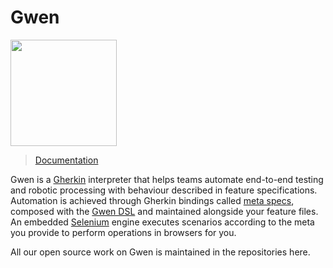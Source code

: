 Gwen
====

<img src="https://gweninterpreter.org/img/gwen-logo-cw--rc.png" width="170"/> <br />

> [Documentation](https://gweninterpreter.org/)

Gwen is a [Gherkin](https://cucumber.io/docs/gherkin/reference/) interpreter that helps teams automate end-to-end testing and robotic processing with behaviour described in feature specifications. Automation is achieved through Gherkin bindings called [meta specs](https://gweninterpreter.org/docs/meta), composed with the [Gwen DSL](https://gweninterpreter.org/docs/dsl) and maintained alongside your feature files. An embedded [Selenium](https://www.selenium.dev/) engine executes scenarios according to the meta you provide to perform operations in browsers for you.

All our open source work on Gwen is maintained in the repositories here.
